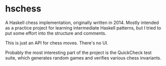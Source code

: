 # hschess
A Haskell chess implementation, originally written in 2014. Mostly intended as a practice project for learning intermediate Haskell patterns, but I tried to put some effort into the structure and comments.

This is just an API for chess moves. There's no UI.

Probably the most interesting part of the project is the QuickCheck test suite, which generates random games and verifies various chess invariants.
